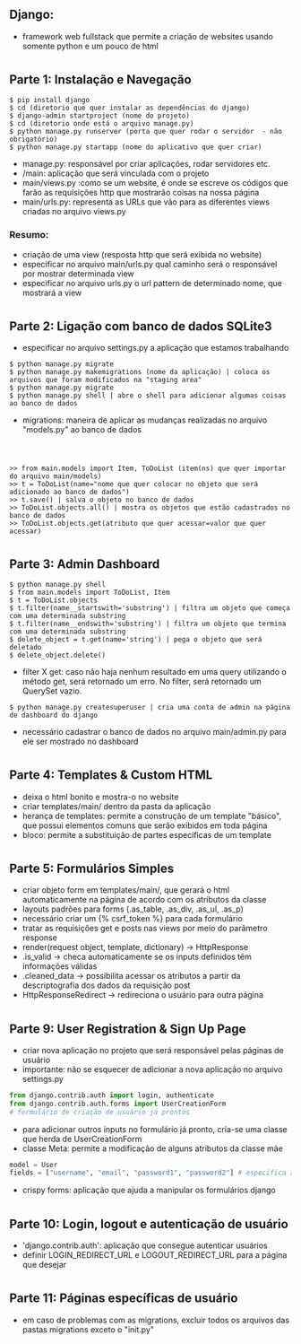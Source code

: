 ## Django:
- framework web fullstack que permite a criação de websites usando somente python e um pouco de html

#

## Parte 1: Instalação e Navegação
```shell
$ pip install django
$ cd (diretorio que quer instalar as dependências do django) 
$ django-admin startproject (nome do projeto)
$ cd (diretorio onde está o arquivo manage.py)
$ python manage.py runserver (porta que quer rodar o servidor  - não obrigatório)
$ python manage.py startapp (nome do aplicativo que quer criar)
```

- manage.py: responsável por criar aplicações, rodar servidores etc.
- /main: aplicação que será vinculada com o projeto
- main/views.py :como se um website, é onde se escreve os códigos que farão as requisições http que mostrarão coisas na nossa página
- main/urls.py: representa as URLs que vão para as diferentes views criadas no arquivo views.py

### Resumo:
- criação de uma view (resposta http que será exibida no website)
- especificar no arquivo main/urls.py qual caminho será o responsável por mostrar determinada view
- especificar no arquivo urls.py o url pattern de determinado nome, que mostrará a view

#

## Parte 2: Ligação com banco de dados SQLite3
- especificar no arquivo settings.py a aplicação que estamos trabalhando
```shell
$ python manage.py migrate
$ python manage.py makemigrations (nome da aplicação) | coloca os arquivos que foram modificados na "staging area"
$ python manage.py migrate
$ python manage.py shell | abre o shell para adicionar algumas coisas ao banco de dados
```

- migrations: maneira de aplicar as mudanças realizadas no arquivo "models.py" ao banco de dados
#
```shell

>> from main.models import Item, ToDoList (item(ns) que quer importar do arquivo main/models)
>> t = ToDoList(name="nome que quer colocar no objeto que será adicionado ao banco de dados")
>> t.save() | salva o objeto no banco de dados
>> ToDoList.objects.all() | mostra os objetos que estão cadastrados no banco de dados
>> ToDoList.objects.get(atributo que quer acessar=valor que quer acessar)
```

#

## Parte 3: Admin Dashboard
```shell
$ python manage.py shell
$ from main.models import ToDoList, Item
$ t = ToDoList.objects
$ t.filter(name__startswith='substring') | filtra um objeto que começa com uma determinada substring
$ t.filter(name__endswith='substring') | filtra um objeto que termina com uma determinada substring
$ delete_object = t.get(name='string') | pega o objeto que será deletado
$ delete_object.delete()
```

- filter X get: caso não haja nenhum resultado em uma query utilizando o método get, será retornado um erro. No filter, será retornado um QuerySet vazio.


```shell
$ python manage.py createsuperuser | cria uma conta de admin na página de dashboard do django
```

- necessário cadastrar o banco de dados no arquivo main/admin.py para ele ser mostrado no dashboard

#

## Parte 4: Templates & Custom HTML
- deixa o html bonito e mostra-o no website
- criar templates/main/ dentro da pasta da aplicação
- herança de templates: permite a construção de um template "básico", que possui elementos comuns que serão exibidos em toda página
- bloco: permite a substituição de partes específicas de um template

#

## Parte 5: Formulários Simples
- criar objeto form em templates/main/, que gerará o html automaticamente na página de acordo com os atributos da classe
- layouts padrões para forms (.as_table, .as_div, .as_ul, .as_p)
- necessário criar um {% csrf_token %} para cada formulário
- tratar as requisições get e posts nas views por meio do parâmetro response
- render(request object, template, dictionary) → HttpResponse
- .is_valid → checa automaticamente se os inputs definidos têm informações válidas
- .cleaned_data → possibilita acessar os atributos a partir da descriptografia dos dados da requisição post
- HttpResponseRedirect → redireciona o usuário para outra página 

#

## Parte 9: User Registration & Sign Up Page
- criar nova aplicação no projeto que será responsável pelas páginas de usuário
- importante: não se esquecer de adicionar a nova aplicação no arquivo settings.py
```python
from django.contrib.auth import login, authenticate
from django.contrib.auth.forms import UserCreationForm
# formulário de criação de usuário já prontos
```

- para adicionar outros inputs no formulário já pronto, cria-se uma classe que herda de UserCreationForm
- classe Meta: permite a modificação de alguns atributos da classe mãe
```python
model = User
fields = ["username", "email", "password1", "password2"] # especifica a ordem dos inputs na página
```

- crispy forms: aplicação que ajuda a manipular os formulários django

#

## Parte 10: Login, logout e autenticação de usuário 

- 'django.contrib.auth': aplicação que consegue autenticar usuários
- definir LOGIN_REDIRECT_URL e LOGOUT_REDIRECT_URL para a página que desejar

#

## Parte 11: Páginas específicas de usuário

- em caso de problemas com as migrations, excluir todos os arquivos das pastas migrations exceto o "init.py"